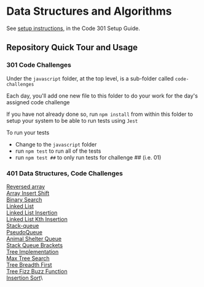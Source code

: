 # Data Structures and Algorithms

See [setup instructions](https://codefellows.github.io/setup-guide/code-301/3-code-challenges), in the Code 301 Setup Guide.

## Repository Quick Tour and Usage

### 301 Code Challenges

Under the `javascript` folder, at the top level, is a sub-folder called `code-challenges`

Each day, you'll add one new file to this folder to do your work for the day's assigned code challenge

If you have not already done so, run `npm install` from within this folder to setup your system to be able to run tests using `Jest`

To run your tests

- Change to the `javascript` folder
- run `npm test` to run all of the tests
- run `npm test ##` to only run tests for challenge ## (i.e. 01)

### 401 Data Structures, Code Challenges

[Reversed array](/javascript/code401/array-reverse/README.md)\
[Array Insert Shift](/javascript/code401/array-insert-shift/README.md)\
[Binary Search](/javascript/code401/array-binary-search/README.md)\
[Linked List](/javascript/code401/linked-list/linked-list/README.md)\
[Linked List Insertion](/javascript/linked-list/linked-list-insertions/README.md)\
[Linked List Kth Insertion](/javascript/code401/linked-list/linked-list-kth/README.md)\
[Stack-queue](/javascript/Stack_Queue/code401/stack-queue_implementation/README.md)\
[PseudoQueue](/javascript/Stack_Queue/code401/pseudo-queue/README.md)\
[Animal Shelter Queue](/javascript/Stack_Queue/code401/animal-shelter-queue/README.md)\
[Stack Queue Brackets](/javascript/Stack_Queue/code401/stack-queue-brackets/README.md)\
[Tree Implementation](/javascript/trees/code401/tree-implementation/README.md)\
[Max Tree Search](/javascript/code401/trees/tree-max/README.md)\
[Tree Breadth First](/javascript/code401/trees/tree-breadth-first/README.md)\
[Tree Fizz Buzz Function](/javascript/code401/trees/tree-fizz-buzz/README.md)\
[Insertion Sort](/javascript/code401/one-offs/insertionSort/README.md)\
